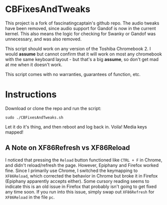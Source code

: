 # CBFixesAndTweaks

This project is a fork of fascinatingcaptain's github repo. The audio tweaks have been removed, since audio support for Gandof is now in the current kernel. This also means the logic for checking for Swanky or Gandof was unnecessary, and was also removed.

This script should work on any version of the Toshiba Chromebook 2. I would **assume** but cannot confirm that it will work on most any chromebook with the same keyboard layout - but that's a big **assume**, so don't get mad at me when it doesn't work.

This script comes with no warranties, guarantees of function, etc.

# Instructions

Download or clone the repo and run the script:

`sudo ./CBFixesAndTweaks.sh`

Let it do it's thing, and then reboot and log back in. Voila! Media keys mapped!

## A Note on XF86Refresh vs XF86Reload

I noticed that pressing the `Reload` button functioned like `CTRL + F` in Chrome, and didn't reload/refresh the page. However, Epiphany and Firefox worked fine. Since I primarily use Chrome, I switched the keymapping to `XF86Reload`, which corrected the behavior in Chrome but broke it in Firefox (Epiphany apparently accepts either). Some cursory reading seems to indicate this is an old issue in Firefox that probably isn't going to get fixed any time soon. If you run into this issue, simply swap out `XF86Refresh` for `XF86Reload` in the file `pc`.
